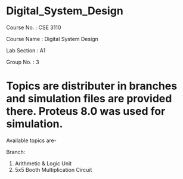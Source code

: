 # Digital_System_Design

Course No.  : CSE 3110

Course Name : Digital System Design

Lab Section : A1

Group No.   : 3


Topics are distributer in branches and simulation files are provided there. Proteus 8.0 was used for simulation.
=

Available topics are-

Branch:
1. Arithmetic & Logic Unit
2. 5x5 Booth Multiplication Circuit
